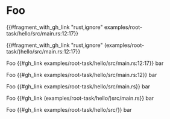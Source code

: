 <!--
     Copyright 2024, Colias Group, LLC

     SPDX-License-Identifier: CC-BY-SA-4.0
-->

# Foo

{{#fragment_with_gh_link "rust,ignore" examples/root-task/hello/src/main.rs:12:17}}

{{#fragment_with_gh_link "rust,ignore" (examples/root-task/)hello/src/main.rs:12:17}}

Foo {{#gh_link examples/root-task/hello/src/main.rs:12:17}} bar

Foo {{#gh_link examples/root-task/hello/src/main.rs:12}} bar

Foo {{#gh_link examples/root-task/hello/src/main.rs}} bar

Foo {{#gh_link (examples/root-task/hello/)src/main.rs}} bar

Foo {{#gh_link examples/root-task/hello/src/}} bar
